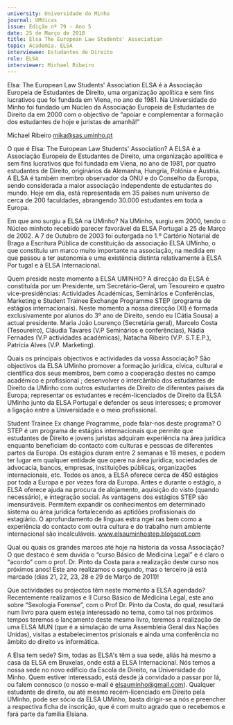 ```yaml
---
university: Universidade do Minho
journal: UMdicas
issue: Edição nº 79 - Ano 5
date: 25 de Março de 2010
title: Elsa The European Law Students' Association
topic: Academia. ELSA
interviewee: Estudantes de Direito
role: ELSA
interviewer: Michael Ribeiro
---
```




Elsa: The European Law Students' Association
ELSA é a Associação Europeia de Estudantes de Direito, uma
organização apolítica e sem fins lucrativos que foi fundada em
Viena, no ano de 1981. Na Universidade do Minho foi fundado um
Núcleo da Associação Europeia de Estudantes de Direito da em 2000 com o objectivo de “apoiar e complementar a formação dos estudantes de hoje e juristas de amanhã!”


Michael Ribeiro
mika@sas.uminho.pt


O que é Elsa: The European Law
Students' Association?
A ELSA é a Associação Europeia de
Estudantes de Direito, uma
organização apolítica e sem fins
lucrativos que foi fundada em
Viena, no ano de 1981, por quatro
estudantes de Direito, originários
da Alemanha, Hungria, Polónia e
Áustria. A ELSA é também membro
observador da ONU e do Conselho
da Europa, sendo considerada a
maior associação independente
de estudantes do mundo.
Hoje em dia, está representada em
35 países num universo de cerca
de 200 faculdades, abrangendo
30.000 estudantes em toda a
Europa.


Em que ano surgiu a ELSA na
UMinho?
Na UMinho, surgiu em 2000, tendo
o Núcleo minhoto recebido
parecer favorável da ELSA
Portugal a 25 de Março de 2002.
A 7 de Outubro de 2003 foi
outorgada no 1.º Cartório Notarial
de Braga a Escritura Pública de
constituição da associação ELSA
UMinho, o que constituiu um
marco muito importante na
associação, na medida em que
passou a ter autonomia e uma
existência distinta relativamente
à ELSA Por tugal e à ELSA
Internacional.


Quem preside neste momento a
ELSA UMINHO?
A direcção da ELSA é constituída
por um Presidente, um Secretário-Geral, 
um Tesoureiro e quatro vice-presidências: Actividades
Académicas, Seminários e
Conferências, Marketing e Student
Trainee Exchange Programme STEP (programa de estágios
internacionais). Neste momento a
nossa direcção (XI) é formada
exclusivamente por alunos do 3º
ano de Direito, sendo eu (Cátia
Sousa) a actual presidente. Maria
João Lourenço (Secretária geral),
Marcelo Costa (Tesoureiro),
Cláudia Tavares (V.P Seminários e
conferências), Nádia Fernades
(V.P actividades académicas),
Natacha Ribeiro (V.P. S.T.E.P.),
Patrícia Alves (V.P. Marketing).


Quais os principais objectivos e
actividades da vossa
Associação?
São objectivos da ELSA UMinho
promover a formação jurídica,
cívica, cultural e científica dos
seus membros, bem como a
cooperação destes no campo
académico e profissional ;
desenvolver o intercâmbio dos
estudantes de Direito da UMinho
com outros estudantes de Direito
de diferentes países da Europa;
representar os estudantes e
recém-licenciados de Direito da
ELSA UMinho junto da ELSA
Portugal e defender os seus
interesses; e promover a ligação
entre a Universidade e o meio
profissional.


Student Trainee Ex change
Programme, pode falar-nos deste
programa?
O STEP é um programa de estágios
internacionais que permite que
estudantes de Direito e jovens
juristas adquiram experiência na
área jurídica enquanto beneficiam
do contacto com culturas e
pessoas de diferentes partes da
Europa.
Os estágios duram entre 2
semanas e 18 meses, e podem ter
lugar em qualquer entidade que
opere na área jurídica; sociedades
de advocacia, bancos, empresas,
instituições públicas,
organizações internacionais, etc.
Todos os anos, a ELSA oferece
cerca de 450 estágios por toda a
Europa e por vezes fora da Europa.
Antes e durante o estágio, a ELSA
oferece ajuda na procura de
alojamento, aquisição do visto
(quando necessário), e
integração social.
As vantagens dos estágios STEP
são imensuráveis. Permitem
expandir os conhecimentos em
determinado sistema ou área
jurídica fortalecendo as aptidões
profissionais do estagiário. O
aprofundamento de línguas
estra ngei ras bem como a
experiência do contacto com outra
cultura e do trabalho num
ambiente internacional são
incalculáveis.
www.elsauminhostep.blogspot.com


Qual ou quais os grandes marcos
até hoje na historia da vossa
Associação?
O que destaco é sem duvida o
“curso Básico de Medicina Legal” e
é claro o “acordo” com o prof. Dr.
Pinto da Costa para a realização
deste curso nos próximos anos!
Este ano realizamos o segundo,
mas o terceiro já está marcado
(dias 21, 22, 23, 28 e 29 de Março
de 2011)!


Que actividades ou projectos têm
neste momento a ELSA
agendado?
Recentemente realizamos e II
Curso Básico de Medicina Legal,
este ano sobre “Sexologia
Forense”, com o Prof Dr. Pinto da
Costa, do qual, resultará num livro
para quem esteja interessado no
tema, como tal nos próximos
tempos teremos o lançamento
deste mesmo livro, teremos a
realização de uma ELSA MUN (que
é a simulação de uma Assembleia
Geral das Nações Unidas), visitas
a estabelecimentos prisionais e
ainda uma conferência no âmbito
do direito vs informática.


A Elsa tem sede?
Sim, todas as ELSA's têm a sua
sede, aliás há mesmo a casa da
ELSA em Bruxelas, onde está a
ELSA Internacional. Nós temos a
nossa sede no novo edifício da
Escola de Direito, na Universidade
do Minho. Quem estiver
interessado, está desde já
convidado a passar por lá, ou
falem connosco (o nosso e-mail é
elsauminho@gmail.com).
Qualquer estudante de direito, ou
até mesmo recém-licenciado em
Direito pela UMinho, pode ser
sócio da ELSA UMinho, basta
dirigir-se a nós e preencher a
respectiva ficha de inscrição, que
é com muito agrado que o
recebemos e fará parte da família
Elsiana.